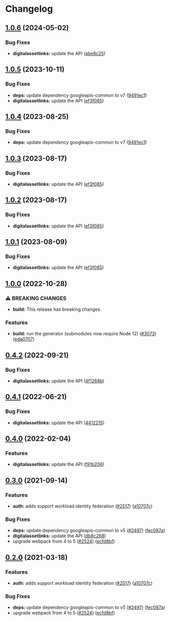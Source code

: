 # Changelog

## [1.0.6](https://github.com/googleapis/google-api-nodejs-client/compare/digitalassetlinks-v1.0.5...digitalassetlinks-v1.0.6) (2024-05-02)


### Bug Fixes

* **digitalassetlinks:** update the API ([abe8c25](https://github.com/googleapis/google-api-nodejs-client/commit/abe8c25a24e1c1e521338d1ece3f8124c08ed686))

## [1.0.5](https://github.com/googleapis/google-api-nodejs-client/compare/digitalassetlinks-v1.0.4...digitalassetlinks-v1.0.5) (2023-10-11)


### Bug Fixes

* **deps:** update dependency googleapis-common to v7 ([9491ec1](https://github.com/googleapis/google-api-nodejs-client/commit/9491ec1cdc3c413e7d73edcfcd59cf5c28a7c855))
* **digitalassetlinks:** update the API ([ef3f085](https://github.com/googleapis/google-api-nodejs-client/commit/ef3f0859be1f5266ca85069a43f49bbd96a9d065))

## [1.0.4](https://github.com/googleapis/google-api-nodejs-client/compare/digitalassetlinks-v1.0.3...digitalassetlinks-v1.0.4) (2023-08-25)


### Bug Fixes

* **deps:** update dependency googleapis-common to v7 ([9491ec1](https://github.com/googleapis/google-api-nodejs-client/commit/9491ec1cdc3c413e7d73edcfcd59cf5c28a7c855))

## [1.0.3](https://github.com/googleapis/google-api-nodejs-client/compare/digitalassetlinks-v1.0.2...digitalassetlinks-v1.0.3) (2023-08-17)


### Bug Fixes

* **digitalassetlinks:** update the API ([ef3f085](https://github.com/googleapis/google-api-nodejs-client/commit/ef3f0859be1f5266ca85069a43f49bbd96a9d065))

## [1.0.2](https://github.com/googleapis/google-api-nodejs-client/compare/digitalassetlinks-v1.0.1...digitalassetlinks-v1.0.2) (2023-08-17)


### Bug Fixes

* **digitalassetlinks:** update the API ([ef3f085](https://github.com/googleapis/google-api-nodejs-client/commit/ef3f0859be1f5266ca85069a43f49bbd96a9d065))

## [1.0.1](https://github.com/googleapis/google-api-nodejs-client/compare/digitalassetlinks-v1.0.0...digitalassetlinks-v1.0.1) (2023-08-09)


### Bug Fixes

* **digitalassetlinks:** update the API ([ef3f085](https://github.com/googleapis/google-api-nodejs-client/commit/ef3f0859be1f5266ca85069a43f49bbd96a9d065))

## [1.0.0](https://github.com/googleapis/google-api-nodejs-client/compare/digitalassetlinks-v0.4.2...digitalassetlinks-v1.0.0) (2022-10-28)


### ⚠ BREAKING CHANGES

* **build:** This release has breaking changes.

### Features

* **build:** run the generator (submodules now require Node 12) ([#3073](https://github.com/googleapis/google-api-nodejs-client/issues/3073)) ([eda0707](https://github.com/googleapis/google-api-nodejs-client/commit/eda07079dadab46a80b6f9ede618f4f43030169e))

## [0.4.2](https://github.com/googleapis/google-api-nodejs-client/compare/digitalassetlinks-v0.4.1...digitalassetlinks-v0.4.2) (2022-09-21)


### Bug Fixes

* **digitalassetlinks:** update the API ([4f1268b](https://github.com/googleapis/google-api-nodejs-client/commit/4f1268b939ddf37da26b12e7b0b9271d71dabd82))

## [0.4.1](https://github.com/googleapis/google-api-nodejs-client/compare/digitalassetlinks-v0.4.0...digitalassetlinks-v0.4.1) (2022-06-21)


### Bug Fixes

* **digitalassetlinks:** update the API ([4412215](https://github.com/googleapis/google-api-nodejs-client/commit/4412215f60ac77a6c4f5c595c430976548c4657e))

## [0.4.0](https://github.com/googleapis/google-api-nodejs-client/compare/digitalassetlinks-v0.3.0...digitalassetlinks-v0.4.0) (2022-02-04)


### Features

* **digitalassetlinks:** update the API ([f91b206](https://github.com/googleapis/google-api-nodejs-client/commit/f91b2068fc43d3dde76e6931306b0593c6bc8918))

## [0.3.0](https://www.github.com/googleapis/google-api-nodejs-client/compare/digitalassetlinks-v0.2.0...digitalassetlinks-v0.3.0) (2021-09-14)


### Features

* **auth:** adds support workload identity federation ([#2517](https://www.github.com/googleapis/google-api-nodejs-client/issues/2517)) ([a10707c](https://www.github.com/googleapis/google-api-nodejs-client/commit/a10707c477759e7c9ef6360a2fe800856fb600c1))


### Bug Fixes

* **deps:** update dependency googleapis-common to v5 ([#2497](https://www.github.com/googleapis/google-api-nodejs-client/issues/2497)) ([fec087a](https://www.github.com/googleapis/google-api-nodejs-client/commit/fec087abcf3d994dd41c3ffa0a0c12b1f9f09dae))
* **digitalassetlinks:** update the API ([db8c268](https://www.github.com/googleapis/google-api-nodejs-client/commit/db8c268f74ff11655bd6797d3a5e7b8d850cb2e8))
* upgrade webpack from 4 to 5  ([#2524](https://www.github.com/googleapis/google-api-nodejs-client/issues/2524)) ([ecfd8bf](https://www.github.com/googleapis/google-api-nodejs-client/commit/ecfd8bfcd06e1beabff7ec9a8c4000222379eb8d))

## [0.2.0](https://www.github.com/googleapis/google-api-nodejs-client/compare/digitalassetlinks-v0.1.0...digitalassetlinks-v0.2.0) (2021-03-18)


### Features

* **auth:** adds support workload identity federation ([#2517](https://www.github.com/googleapis/google-api-nodejs-client/issues/2517)) ([a10707c](https://www.github.com/googleapis/google-api-nodejs-client/commit/a10707c477759e7c9ef6360a2fe800856fb600c1))


### Bug Fixes

* **deps:** update dependency googleapis-common to v5 ([#2497](https://www.github.com/googleapis/google-api-nodejs-client/issues/2497)) ([fec087a](https://www.github.com/googleapis/google-api-nodejs-client/commit/fec087abcf3d994dd41c3ffa0a0c12b1f9f09dae))
* upgrade webpack from 4 to 5  ([#2524](https://www.github.com/googleapis/google-api-nodejs-client/issues/2524)) ([ecfd8bf](https://www.github.com/googleapis/google-api-nodejs-client/commit/ecfd8bfcd06e1beabff7ec9a8c4000222379eb8d))
